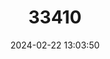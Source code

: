 ---
title: "33410"
category: "Shorea domatiosa"
draft: false
date: 2024-02-22 13:03:50
languages:
  Malay: ["Selangan Batu Lubang Hidung", "Selangan Batu Mata-mata"]
---